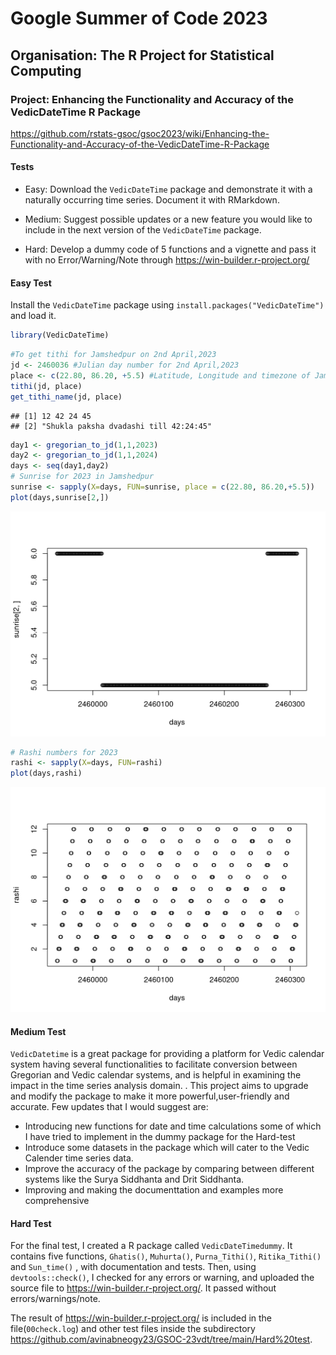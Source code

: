 # Google Summer of Code 2023

## Organisation: The R Project for Statistical Computing 

### Project: Enhancing the Functionality and Accuracy of the VedicDateTime R Package
<https://github.com/rstats-gsoc/gsoc2023/wiki/Enhancing-the-Functionality-and-Accuracy-of-the-VedicDateTime-R-Package>

#### Tests
- Easy: Download the `VedicDateTime` package and demonstrate it with a naturally occurring time series. Document it with RMarkdown.

- Medium: Suggest possible updates or a new feature you would like to include in the next version of the `VedicDateTime` package.

- Hard: Develop a dummy code of 5 functions and a vignette and pass it with no Error/Warning/Note through <https://win-builder.r-project.org/>

#### Easy Test
Install the `VedicDateTime` package using `install.packages("VedicDateTime")` and load it.

``` r
library(VedicDateTime)
```
```r
#To get tithi for Jamshedpur on 2nd April,2023
jd <- 2460036 #Julian day number for 2nd April,2023
place <- c(22.80, 86.20, +5.5) #Latitude, Longitude and timezone of Jamshedpur,India
tithi(jd, place)
get_tithi_name(jd, place)
```
```
## [1] 12 42 24 45
## [2] "Shukla paksha dvadashi till 42:24:45"
```
```r
day1 <- gregorian_to_jd(1,1,2023)
day2 <- gregorian_to_jd(1,1,2024)
days <- seq(day1,day2)
# Sunrise for 2023 in Jamshedpur
sunrise <- sapply(X=days, FUN=sunrise, place = c(22.80, 86.20,+5.5))
plot(days,sunrise[2,])
```
![alt text](https://github.com/avinabneogy23/GSOC-23vdt/blob/main/Easy%20test/graph_1.png)

```r
# Rashi numbers for 2023
rashi <- sapply(X=days, FUN=rashi)
plot(days,rashi)
```
![alt text](https://github.com/avinabneogy23/GSOC-23vdt/blob/main/Easy%20test/graph_2.png)

#### Medium Test
`VedicDatetime` is a great package for providing a platform for Vedic calendar system having several functionalities to facilitate conversion between Gregorian and Vedic calendar systems, and is helpful in examining the impact in the time series analysis domain. . This project aims to upgrade and modify the package to make it more powerful,user-friendly and accurate. Few updates that I would suggest are:
-   Introducing new functions for date and time calculations some of which I have tried to implement in the dummy package for the Hard-test
-   Introduce some datasets in the package which will cater to the Vedic Calender time series data. 
-   Improve the accuracy of the package by comparing between different systems like the Surya Siddhanta and Drit Siddhanta.
-   Improving and making the documenttation and examples more comprehensive


#### Hard Test
For the final test, I created a R package called `VedicDateTimedummy`. It contains five functions, `Ghatis()`, `Muhurta()`, `Purna_Tithi()`, `Ritika_Tithi()` and `Sun_time()` , with documentation and tests. Then, using `devtools::check()`, I checked for any errors or warning, and uploaded the source file to <https://win-builder.r-project.org/>. It passed without errors/warnings/note.

The result of <https://win-builder.r-project.org/> is included in the file(`00check.log`) and other test files inside the subdirectory <https://github.com/avinabneogy23/GSOC-23vdt/tree/main/Hard%20test>.
